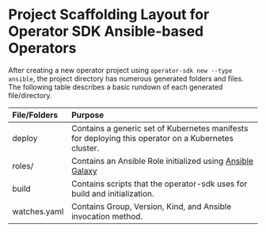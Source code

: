 # Project Scaffolding Layout for Operator SDK Ansible-based Operators

After creating a new operator project using
`operator-sdk new --type ansible`, the project directory has numerous generated folders and files. The following table describes a basic rundown of each generated file/directory.


| File/Folders   | Purpose                           |
| :---           | :--- |
| deploy | Contains a generic set of Kubernetes manifests for deploying this operator on a Kubernetes cluster. |
| roles/<kind> | Contains an Ansible Role initialized using [Ansible Galaxy](https://docs.ansible.com/ansible/latest/reference_appendices/galaxy.html) |
| build | Contains scripts that the operator-sdk uses for build and initialization. |
| watches.yaml | Contains Group, Version, Kind, and Ansible invocation method. |
